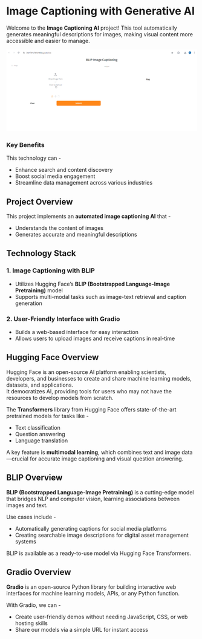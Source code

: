 # Image Captioning with Generative AI

Welcome to the **Image Captioning AI** project! This tool automatically generates meaningful descriptions for images, making visual content more accessible and easier to manage.

![Alt text](demo_snippet_1.png)

### Key Benefits

This technology can -

- Enhance search and content discovery
- Boost social media engagement
- Streamline data management across various industries


##  Project Overview

This project implements an **automated image captioning AI** that -

- Understands the content of images
- Generates accurate and meaningful descriptions



## Technology Stack

### 1. Image Captioning with BLIP

- Utilizes Hugging Face’s **BLIP (Bootstrapped Language-Image Pretraining)** model
- Supports multi-modal tasks such as image-text retrieval and caption generation

### 2. User-Friendly Interface with Gradio

- Builds a web-based interface for easy interaction
- Allows users to upload images and receive captions in real-time


## Hugging Face Overview

Hugging Face is an open-source AI platform enabling scientists, developers, and businesses to create and share machine learning models, datasets, and applications.  
It democratizes AI, providing tools for users who may not have the resources to develop models from scratch.  

The **Transformers** library from Hugging Face offers state-of-the-art pretrained models for tasks like -

- Text classification  
- Question answering  
- Language translation  

A key feature is **multimodal learning**, which combines text and image data—crucial for accurate image captioning and visual question answering.


## BLIP Overview

**BLIP (Bootstrapped Language-Image Pretraining)** is a cutting-edge model that bridges NLP and computer vision, learning associations between images and text.  

Use cases include -

- Automatically generating captions for social media platforms  
- Creating searchable image descriptions for digital asset management systems  

BLIP is available as a ready-to-use model via Hugging Face Transformers.



## Gradio Overview

**Gradio** is an open-source Python library for building interactive web interfaces for machine learning models, APIs, or any Python function.  

With Gradio, we can -

- Create user-friendly demos without needing JavaScript, CSS, or web hosting skills  
- Share our models via a simple URL for instant access







